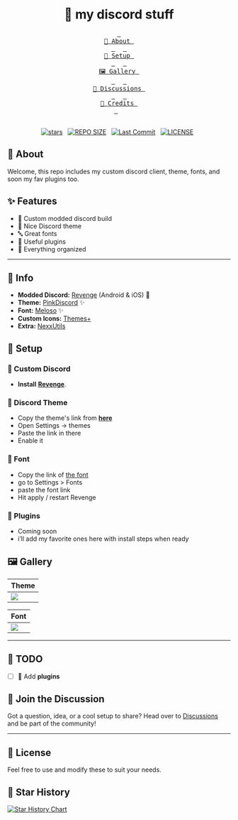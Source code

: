 <h1 align="center">🌾 my discord stuff</h1>

<div align="center">
  <a href="#about"><kbd> <br> 🌷 About <br> </kbd></a>&ensp;&ensp;
  <a href="#setup"><kbd> <br> 🔧 Setup <br> </kbd></a>&ensp;&ensp;
  <a href="#gallery"><kbd> <br> 🖼️ Gallery <br> </kbd></a>&ensp;&ensp;
  <a href="https://github.com/ashish0kumar/windots/discussions"><kbd> <br> 💬 Discussions <br> </kbd></a>&ensp;&ensp;
  <a href="#credits"><kbd> <br> 🎉 Credits <br> </kbd></a>&ensp;&ensp;
</div>

<br>

<div align="center">
<p>
<a href="https://github.com/ashish0kumar/windots/stargazers"><img src="https://img.shields.io/github/stars/axxelet/my-discord-stuff?style=for-the-badge&logo=starship&color=C9CBFF&logoColor=C9CBFF&labelColor=302D41" alt="stars"><a>&nbsp;&nbsp;
<a href="https://github.com/ashish0kumar/windots/"><img src="https://img.shields.io/github/repo-size/axxelet/my-discord-stuff?style=for-the-badge&logo=hyprland&logoColor=f9e2af&label=Size&labelColor=302D41&color=f9e2af" alt="REPO SIZE"></a>&nbsp;&nbsp;
<a href="https://github.com/ashish0kumar/windots/commits/main/"><img src="https://img.shields.io/github/last-commit/axxelet/my-discord-stuff?style=for-the-badge&logo=github&logoColor=eba0ac&label=Last%20Commit&labelColor=302D41&color=eba0ac" alt="Last Commit"></a>&nbsp;&nbsp;
<a href="https://github.com/ashish0kumar/windots/LICENSE"><img src="https://img.shields.io/github/license/axxelet/my-discord-stuff?style=for-the-badge&logo=&color=CBA6F7&logoColor=CBA6F7&labelColor=302D41" alt="LICENSE"></a>&nbsp;&nbsp;
</p>
</div>

 <h2 id="about">🌷 About</h2>
 
Welcome, this repo includes my custom discord client, theme, fonts, and soon my fav plugins too.

## ✨ Features

- 🌸 Custom modded discord build
- 💫 Nice Discord theme 
- 🔤 Great fonts
- 🔌 Useful plugins 
- 🧹 Everything organized

<hr/>

## 🌸  Info

- **Modded Discord:** [Revenge](https://github.com/revenge-mod) (Android & iOS) 📱
- **Theme:** [PinkDiscord](https://raw.githubusercontent.com/axxelet/my-discord-stuff/refs/heads/main/PinkDiscord) ✨
- **Font:** [Meloso](https://raw.githubusercontent.com/dora727/doraa-pyoncordstuff/refs/heads/master/Fonts/melosofont/meloso.json) ✨
- **Custom Icons:** [Themes+](https://bunny.nexpid.xyz/themes-plus/)
- **Extra:** [NexxUtils](https://bunny.nexpid.xyz/)

<h2 id="setup">🔧 Setup</h2>

### 💬 Custom Discord

- **Install** [**Revenge**](https://github.com/revenge-mod).

### 🎨 Discord Theme

- Copy the theme's link from **[here](https://raw.githubusercontent.com/axxelet/my-discord-stuff/refs/heads/main/PinkDiscord)**
- Open Settings → themes
- Paste the link in there
- Enable it

### 🔡 Font

- Copy the link of [the font](https://raw.githubusercontent.com/dora727/doraa-pyoncordstuff/refs/heads/master/Fonts/melosofont/meloso.json)
- go to Settings > Fonts 
- paste the font link
- Hit apply / restart Revenge

 ### 🧩 Plugins

- Coming soon
- i’ll add my favorite ones here with install steps when ready

<h2 id="gallery">🖼️ ‎Gallery</h2>

| **Theme** |
|-------------------------------------------------------|
| ![](assets/unixporn.png) |

| **Font** |
|-------------------------------------------------------|
| ![](assets/vscode.png) |

<hr>

## 📌 TODO

- [ ] 🧩 Add **plugins** 

## 📢 Join the Discussion

Got a question, idea, or a cool setup to share? Head over to [Discussions](https://github.com/axxelet/my-discord-stuff/discussions) and be part of the community!

<hr>

## 📜 License
Feel free to use and modify these to suit your needs.

## 💫 Star History

<a href="https://star-history.com/#ashish0kumar/windots&Date">
 <picture>
   <source media="(prefers-color-scheme: dark)" srcset="https://api.star-history.com/svg?repos=axxelet/my-discord-stuff=Date&theme=dark" />
   <source media="(prefers-color-scheme: light)" srcset="https://api.star-history.com/svg?repos=axxelet/my-discord-stuff&type=Date" />
   <img alt="Star History Chart" src="https://api.star-history.com/svg?repos=axxelet/my-discord-stuff&type=Date" />
 </picture>
</a>
